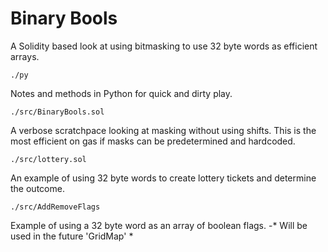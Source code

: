 # Binary Bools

A Solidity based look at using bitmasking to use 32 byte words as efficient arrays.

`./py`

Notes and methods in Python for quick and dirty play.

`./src/BinaryBools.sol`

A verbose scratchpace looking at masking without using shifts.  This is the most efficient on gas if masks can be predetermined and hardcoded.

`./src/lottery.sol`

An example of using 32 byte words to create lottery tickets and determine the outcome.

`./src/AddRemoveFlags`

Example of using a 32 byte word as an array of boolean flags. -* Will be used in the future 'GridMap' *